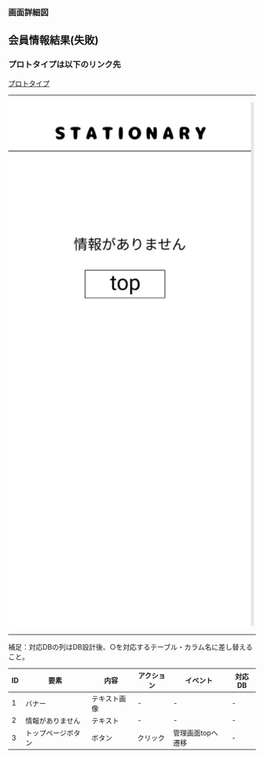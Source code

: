 ### 画面詳細図
## 会員情報結果(失敗)
### プロトタイプは以下のリンク先
[プロトタイプ](https://www.figma.com/file/YN8g4ahM3raStzCZMDXhNA/stationary?node-id=1%3A2)
*****
<img src="img/会員情報検索結果(失敗).png" width="500">

*****
補足：対応DBの列はDB設計後、○を対応するテーブル・カラム名に差し替えること。

| ID | 要素 | 内容 | アクション | イベント | 対応DB |
|----|------|-----|------------|---------|-------|
|1   |バナー　　　　　　|テキスト画像|-      |-        　　 |-|
|2   |情報がありません　|テキスト　　|-      |-        　　　|-|
|3   |トップページボタン|ボタン　　　|クリック|管理画面topへ遷移|- |

